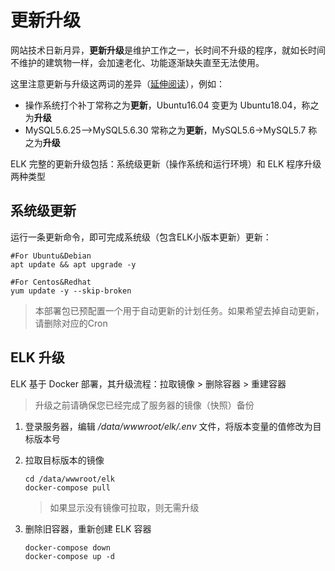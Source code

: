# 更新升级

网站技术日新月异，**更新升级**是维护工作之一，长时间不升级的程序，就如长时间不维护的建筑物一样，会加速老化、功能逐渐缺失直至无法使用。  

这里注意更新与升级这两词的差异（[延伸阅读](https://support.websoft9.com/docs/faq/zh/tech-upgrade.html#更新-vs-升级)），例如：
- 操作系统打个补丁常称之为**更新**，Ubuntu16.04 变更为 Ubuntu18.04，称之为**升级**
- MySQL5.6.25-->MySQL5.6.30 常称之为**更新**，MySQL5.6->MySQL5.7 称之为**升级**

ELK 完整的更新升级包括：系统级更新（操作系统和运行环境）和 ELK 程序升级两种类型

## 系统级更新

运行一条更新命令，即可完成系统级（包含ELK小版本更新）更新：

``` shell
#For Ubuntu&Debian
apt update && apt upgrade -y

#For Centos&Redhat
yum update -y --skip-broken
```
> 本部署包已预配置一个用于自动更新的计划任务。如果希望去掉自动更新，请删除对应的Cron


## ELK 升级

ELK 基于 Docker 部署，其升级流程：拉取镜像 > 删除容器 > 重建容器

> 升级之前请确保您已经完成了服务器的镜像（快照）备份

1. 登录服务器，编辑 */data/wwwroot/elk/.env* 文件，将版本变量的值修改为目标版本号

2. 拉取目标版本的镜像
   ```
   cd /data/wwwroot/elk
   docker-compose pull
   ```
   > 如果显示没有镜像可拉取，则无需升级

3. 删除旧容器，重新创建 ELK 容器
    ```
    docker-compose down
    docker-compose up -d
    ```
